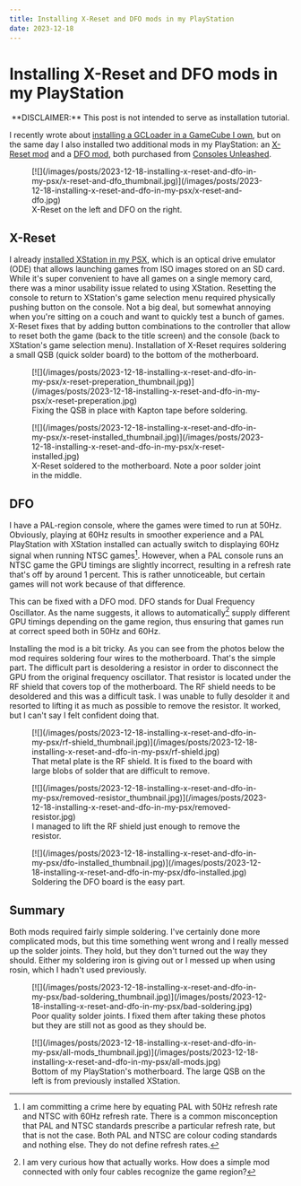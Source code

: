 ```yaml
---
title: Installing X-Reset and DFO mods in my PlayStation
date: 2023-12-18
---
```


Installing X-Reset and DFO mods in my PlayStation
=================================================

<center>
**DISCLAIMER:** This post is not intended to serve as installation tutorial.
</center>

I recently wrote about [installing a GCLoader in a GameCube I
own](2023-11-30-installing-a-gcloader-in-my-gamecube.html), but on the same day
I also installed two additional mods in my PlayStation: an [X-Reset
mod](https://www.consolesunleashed.com/product/sony-playstation-x-reset-mod-kit/)
and a [DFO
mod](https://www.consolesunleashed.com/product/sony-playstation-dual-frequency-oscillator-mod-kit/),
both purchased from [Consoles Unleashed](https://www.consolesunleashed.com/).

<div class="thumbnail">
<figure>
[![](/images/posts/2023-12-18-installing-x-reset-and-dfo-in-my-psx/x-reset-and-dfo_thumbnail.jpg)](/images/posts/2023-12-18-installing-x-reset-and-dfo-in-my-psx/x-reset-and-dfo.jpg)
<figcaption>X-Reset on the left and DFO on the right.</figcaption>
</figure>
</div>

X-Reset
-------

I already [installed XStation in my PSX](2023-03-35-installing-xstation.html),
which is an optical drive emulator (ODE) that allows launching games from ISO
images stored on an SD card.  While it's super convenient to have all games on a
single memory card, there was a minor usability issue related to using XStation.
Resetting the console to return to XStation's game selection menu required
physically pushing button on the console.  Not a big deal, but somewhat annoying
when you're sitting on a couch and want to quickly test a bunch of games.
X-Reset fixes that by adding button combinations to the controller that allow to
reset both the game (back to the title screen) and the console (back to
XStation's game selection menu).  Installation of X-Reset requires soldering a
small QSB (quick solder board) to the bottom of the motherboard.

<div class="thumbnail">
<figure>
[![](/images/posts/2023-12-18-installing-x-reset-and-dfo-in-my-psx/x-reset-preperation_thumbnail.jpg)](/images/posts/2023-12-18-installing-x-reset-and-dfo-in-my-psx/x-reset-preperation.jpg)
<figcaption>Fixing the QSB in place with Kapton tape before soldering.</figcaption>
</figure>
</div>

<div class="thumbnail">
<figure>
[![](/images/posts/2023-12-18-installing-x-reset-and-dfo-in-my-psx/x-reset-installed_thumbnail.jpg)](/images/posts/2023-12-18-installing-x-reset-and-dfo-in-my-psx/x-reset-installed.jpg)
<figcaption>X-Reset soldered to the motherboard.  Note a poor solder joint in
the middle.</figcaption>
</figure>
</div>

DFO
---

I have a PAL-region console, where the games were timed to run at 50Hz.
Obviously, playing at 60Hz results in smoother experience and a PAL PlayStation
with XStation installed can actually switch to displaying 60Hz signal when
running NTSC games[^1].  However, when a PAL console runs an NTSC game the GPU
timings are slightly incorrect, resulting in a refresh rate that's off by around
1 percent.  This is rather unnoticeable, but certain games will not work because
of that difference.

This can be fixed with a DFO mod.  DFO stands for Dual Frequency Oscillator.  As
the name suggests, it allows to automatically[^2] supply different GPU timings
depending on the game region, thus ensuring that games run at correct speed both
in 50Hz and 60Hz.

Installing the mod is a bit tricky.  As you can see from the photos below the
mod requires soldering four wires to the motherboard.  That's the simple part.
The difficult part is desoldering a resistor in order to disconnect the GPU from
the original frequency oscillator.  That resistor is located under the RF shield
that covers top of the motherboard.  The RF shield needs to be desoldered and
this was a difficult task.  I was unable to fully desolder it and resorted to
lifting it as much as possible to remove the resistor.  It worked, but I can't
say I felt confident doing that.

<div class="thumbnail">
<figure>
[![](/images/posts/2023-12-18-installing-x-reset-and-dfo-in-my-psx/rf-shield_thumbnail.jpg)](/images/posts/2023-12-18-installing-x-reset-and-dfo-in-my-psx/rf-shield.jpg)
<figcaption>That metal plate is the RF shield.  It is fixed to the board with
large blobs of solder that are difficult to remove.</figcaption>
</figure>
</div>

<div class="thumbnail">
<figure>
[![](/images/posts/2023-12-18-installing-x-reset-and-dfo-in-my-psx/removed-resistor_thumbnail.jpg)](/images/posts/2023-12-18-installing-x-reset-and-dfo-in-my-psx/removed-resistor.jpg)
<figcaption>I managed to lift the RF shield just enough to remove the resistor.</figcaption>
</figure>
</div>

<div class="thumbnail">
<figure>
[![](/images/posts/2023-12-18-installing-x-reset-and-dfo-in-my-psx/dfo-installed_thumbnail.jpg)](/images/posts/2023-12-18-installing-x-reset-and-dfo-in-my-psx/dfo-installed.jpg)
<figcaption>Soldering the DFO board is the easy part.</figcaption>
</figure>
</div>

Summary
-------

Both mods required fairly simple soldering.  I've certainly done more
complicated mods, but this time something went wrong and I really messed up the
solder joints.  They hold, but they don't turned out the way they should.
Either my soldering iron is giving out or I messed up when using rosin, which I
hadn't used previously.

<div class="thumbnail">
<figure>
[![](/images/posts/2023-12-18-installing-x-reset-and-dfo-in-my-psx/bad-soldering_thumbnail.jpg)](/images/posts/2023-12-18-installing-x-reset-and-dfo-in-my-psx/bad-soldering.jpg)
<figcaption>Poor quality solder joints.  I fixed them after taking these photos
but they are still not as good as they should be.</figcaption>
</figure>
</div>

<div class="thumbnail">
<figure>
[![](/images/posts/2023-12-18-installing-x-reset-and-dfo-in-my-psx/all-mods_thumbnail.jpg)](/images/posts/2023-12-18-installing-x-reset-and-dfo-in-my-psx/all-mods.jpg)
<figcaption>Bottom of my PlayStation's motherboard.  The large QSB on the left
is from previously installed XStation.</figcaption>
</figure>
</div>


[^1]: I am committing a crime here by equating PAL with 50Hz refresh rate and
      NTSC with 60Hz refresh rate.  There is a common misconception that PAL and
      NTSC standards prescribe a particular refresh rate, but that is not the
      case.  Both PAL and NTSC are colour coding standards and nothing else.
      They do not define refresh rates.

[^2]: I am very curious how that actually works.  How does a simple mod
      connected with only four cables recognize the game region?
